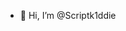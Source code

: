 - 👋 Hi, I’m @Scriptk1ddie

<!---
Scriptk1ddie/Scriptk1ddie is a ✨ special ✨ repository because its `README.md` (this file) appears on your GitHub profile.
You can click the Preview link to take a look at your changes.
--->
